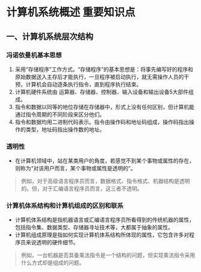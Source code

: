 # 计算机系统概述 重要知识点

## 一、计算机系统层次结构

### 冯诺依曼机基本思想

1. 采用“存储程序”工作方式。“存储程序”的基本思想是：将事先编写好的程序和原始数据送入主存后才能执行，一旦程序被启动执行，就无需操作人员的干预，计算机会自动逐条执行指令，直到程序执行结束。
2. 计算机硬件系统由 运算器、存储器、控制器、输入设备和输出设备5大部件组成。
3. 指令和数据以同等的地位存储在存储器中，形式上没有任何区别，但计算机能通过指令周期的不同阶段来区分他们。
4. 指令和数据均用二进制代码表示。指令由操作码和地址码组成，操作码指出操作的类型，地址码指出操作数的地址。

### 透明性

- 在计算机领域中，站在某类用户的角度，若感觉不到某个事物或属性的存在，则称为“对该用户而言，某个事物或属性是透明的”。

> 例如，对于高级语言程序员而言，数据格式、指令格式、机器结构是透明的。但，对于汇编语言程序员而言，这三者不透明。

### 计算机体系结构和计算机组成的区别和联系

- 计算机体系结构是指机器语言或汇编语言程序员所看得到的传统机器的属性，包括指令集、数据类型、存储器寻址技术等，大都属于抽象的属性。
- 计算机组成原理是指如何实现计算机体系结构所体现的属性，它包含许多对程序员来说透明的硬件细节。

> 例如，一台机器是否具备乘法指令是一个结构的问题，但实现乘法指令采用什么方式却是组成的问题。
